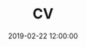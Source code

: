 ---
layout: post
title:  "CV"
image: ''
date:   2019-02-22 12:00:00
tags:
- cv
- resume
description: 'Interactive CV'
categories:
- cv
twitter_text: 'How to speak with Lorem'
---